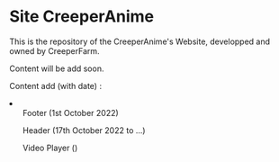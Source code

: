 <h1>Site CreeperAnime</h1>
<p>This is the repository of the CreeperAnime's Website, developped and owned by CreeperFarm.</p>
<p>Content will be add soon.</p>
<p>Content add (with date) :
<li>
<ul>Footer (1st October 2022)</ul>
<ul>Header (17th October 2022 to ...)</ul>
<ul>Video Player ()</ul>
</li>
</p>
